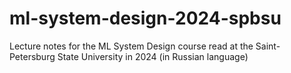 # ml-system-design-2024-spbsu
Lecture notes for the ML System Design course read at the Saint-Petersburg State University in 2024 (in Russian language)
